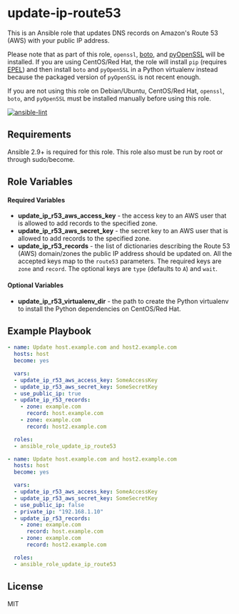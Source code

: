 # update-ip-route53
This is an Ansible role that updates DNS records on Amazon's Route 53 (AWS) with
your public IP address.

Please note that as part of this role, `openssl`, [boto](https://github.com/boto/boto), and
[pyOpenSSL](https://github.com/pyca/pyopenssl) will be installed. If you are using CentOS/Red Hat, the role will
install `pip` (requires [EPEL](https://fedoraproject.org/wiki/EPEL)) and then install `boto` and `pyOpenSSL` in a
Python virtualenv instead because the packaged version of `pyOpenSSL` is not recent enough.

If you are not using this role on Debian/Ubuntu, CentOS/Red Hat,
`openssl`, `boto`, and `pyOpenSSL` must be installed manually before using this role.

[![ansible-lint](https://github.com/tosin2013/ansible-role-update-ip-route53/actions/workflows/ansible-lint.yml/badge.svg)](https://github.com/tosin2013/ansible-role-update-ip-route53/actions/workflows/ansible-lint.yml)

## Requirements

Ansible 2.9+ is required for this role. This role also must be run by root or
through sudo/become.

## Role Variables

#### Required Variables
* **update_ip_r53_aws_access_key** - the access key to an AWS user that is allowed to add records to the specified zone.
* **update_ip_r53_aws_secret_key** - the secret key to an AWS user that is allowed to add records to the specified zone.
* **update_ip_r53_records** - the list of dictionaries describing the Route 53 (AWS) domain/zones the public IP address
    should be updated on. All the accepted keys map to the `route53` parameters. The required keys are `zone` and
    `record`. The optional keys are `type` (defaults to `A`) and `wait`.

#### Optional Variables
* **update_ip_r53_virtualenv_dir** - the path to create the Python virtualenv to install the Python dependencies on
    CentOS/Red Hat.

## Example Playbook

```yaml
- name: Update host.example.com and host2.example.com
  hosts: host
  become: yes

  vars:
  - update_ip_r53_aws_access_key: SomeAccessKey
  - update_ip_r53_aws_secret_key: SomeSecretKey
  - use_public_ip: true
  - update_ip_r53_records:
    - zone: example.com
      record: host.example.com
    - zone: example.com
      record: host2.example.com

  roles:
  - ansible_role_update_ip_route53
```

```yaml
- name: Update host.example.com and host2.example.com
  hosts: host
  become: yes

  vars:
  - update_ip_r53_aws_access_key: SomeAccessKey
  - update_ip_r53_aws_secret_key: SomeSecretKey
  - use_public_ip: false
  - private_ip: "192.168.1.10"
  - update_ip_r53_records:
    - zone: example.com
      record: host.example.com
    - zone: example.com
      record: host2.example.com

  roles:
  - ansible_role_update_ip_route53
```

## License

MIT
